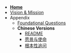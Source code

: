 *   [**Home**](./README.md) <!-- 首页链接 -->
*   [Vision & Mission](./VISION_AND_MISSION.md) <!-- 链接到英文版 -->
*   Appendix
    *   [Foundational Questions](./FOUNDATIONAL_QUESTIONS.md) <!-- 链接到英文版 -->
    *   **Chinese Versions**
        *   [README](./README_zh.md)
        *   [愿景与使命](./VISION_AND_MISSION_zh.md)
        *   [根本性追问](./FOUNDATIONAL_QUESTIONS_zh.md) 